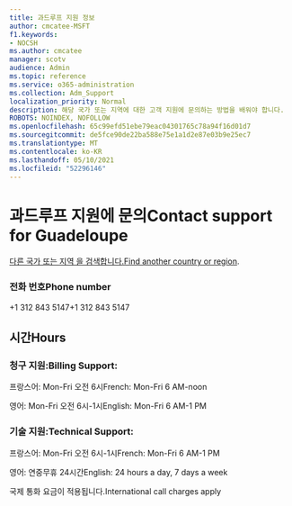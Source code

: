```yaml
---
title: 과드루프 지원 정보
author: cmcatee-MSFT
f1.keywords:
- NOCSH
ms.author: cmcatee
manager: scotv
audience: Admin
ms.topic: reference
ms.service: o365-administration
ms.collection: Adm_Support
localization_priority: Normal
description: 해당 국가 또는 지역에 대한 고객 지원에 문의하는 방법을 배워야 합니다.
ROBOTS: NOINDEX, NOFOLLOW
ms.openlocfilehash: 65c99efd51ebe79eac04301765c78a94f16d01d7
ms.sourcegitcommit: de5fce90de22ba588e75e1a1d2e87e03b9e25ec7
ms.translationtype: MT
ms.contentlocale: ko-KR
ms.lasthandoff: 05/10/2021
ms.locfileid: "52296146"
---
```

# <a name="contact-support-for-guadeloupe"></a><span data-ttu-id="c8b66-103">과드루프 지원에 문의</span><span class="sxs-lookup"><span data-stu-id="c8b66-103">Contact support for Guadeloupe</span></span>

<span data-ttu-id="c8b66-104">[다른 국가 또는 지역 을 검색합니다.](../../business-video/get-help-support.md)</span><span class="sxs-lookup"><span data-stu-id="c8b66-104">[Find another country or region](../../business-video/get-help-support.md).</span></span>

### <a name="phone-number"></a><span data-ttu-id="c8b66-105">전화 번호</span><span class="sxs-lookup"><span data-stu-id="c8b66-105">Phone number</span></span>
<span data-ttu-id="c8b66-106">+1 312 843 5147</span><span class="sxs-lookup"><span data-stu-id="c8b66-106">+1 312 843 5147</span></span>

## <a name="hours"></a><span data-ttu-id="c8b66-107">시간</span><span class="sxs-lookup"><span data-stu-id="c8b66-107">Hours</span></span>
### <a name="billing-support"></a><span data-ttu-id="c8b66-108">청구 지원:</span><span class="sxs-lookup"><span data-stu-id="c8b66-108">Billing Support:</span></span>

<span data-ttu-id="c8b66-109">프랑스어: Mon-Fri 오전 6시</span><span class="sxs-lookup"><span data-stu-id="c8b66-109">French: Mon-Fri 6 AM-noon</span></span>

<span data-ttu-id="c8b66-110">영어: Mon-Fri 오전 6시-1시</span><span class="sxs-lookup"><span data-stu-id="c8b66-110">English: Mon-Fri 6 AM-1 PM</span></span>

### <a name="technical-support"></a><span data-ttu-id="c8b66-111">기술 지원:</span><span class="sxs-lookup"><span data-stu-id="c8b66-111">Technical Support:</span></span>

<span data-ttu-id="c8b66-112">프랑스어: Mon-Fri 오전 6시-1시</span><span class="sxs-lookup"><span data-stu-id="c8b66-112">French: Mon-Fri 6 AM-1 PM</span></span>

<span data-ttu-id="c8b66-113">영어: 연중무휴 24시간</span><span class="sxs-lookup"><span data-stu-id="c8b66-113">English: 24 hours a day, 7 days a week</span></span>

<span data-ttu-id="c8b66-114">국제 통화 요금이 적용됩니다.</span><span class="sxs-lookup"><span data-stu-id="c8b66-114">International call charges apply</span></span>
